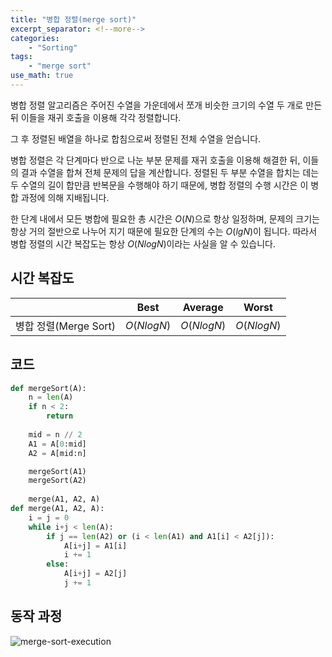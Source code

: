 ```yaml
---
title: "병합 정렬(merge sort)"
excerpt_separator: <!--more-->
categories: 
    - "Sorting"
tags: 
    - "merge sort"
use_math: true
---
```


병합 정렬 알고리즘은 주어진 수열을 가운데에서 쪼개 비슷한 크기의 수열 두 개로 만든 뒤 이들을 재귀 호출을 이용해 각각 정렬합니다.  

그 후 정렬된 배열을 하나로 합침으로써 정렬된 전체 수열을 얻습니다.  

병합 정렬은 각 단계마다 반으로 나눈 부분 문제를 재귀 호출을 이용해 해결한 뒤, 이들의 결과 수열을 합쳐 전체 문제의 답을 계산합니다. 정렬된 두 부분 수열을 합치는 데는 두 수열의 길이 합만큼 반복문을 수행해야 하기 때문에, 병합 정렬의 수행 시간은 이 병합 과정에 의해 지배됩니다.  

한 단계 내에서 모든 병합에 필요한 총 시간은 $O(N)$으로 항상 일정하며, 문제의 크기는 항상 거의 절반으로 나누어 지기 때문에 필요한 단계의 수는 $O(lgN)$이 됩니다. 따라서 병합 정렬의 시간 복잡도는 항상 $O(NlogN)$이라는 사실을 알 수 있습니다.

## 시간 복잡도  

|                       |   Best     |  Average   |  Worst     |
|-----------------------|------------|------------|------------|
| 병합 정렬(Merge Sort) | $O(NlogN)$ | $O(NlogN)$ | $O(NlogN)$ |  


## 코드
```python
def mergeSort(A):
    n = len(A)
    if n < 2:
        return
    
    mid = n // 2
    A1 = A[0:mid]
    A2 = A[mid:n]

    mergeSort(A1)
    mergeSort(A2)
    
    merge(A1, A2, A)
def merge(A1, A2, A):
    i = j = 0
    while i+j < len(A):
        if j == len(A2) or (i < len(A1) and A1[i] < A2[j]):
            A[i+j] = A1[i]
            i += 1
        else:
            A[i+j] = A2[j]
            j += 1
```  

## 동작 과정  
![merge-sort-execution](https://user-images.githubusercontent.com/59808674/117253367-1cf91700-ae82-11eb-9e40-e656747e4925.png)  
